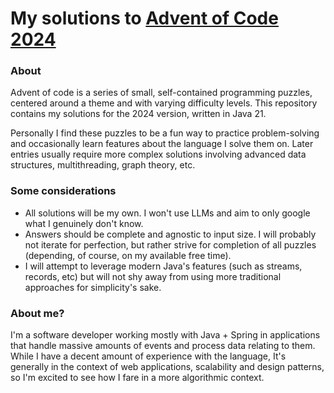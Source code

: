 # My solutions to [Advent of Code 2024](https://adventofcode.com/2024)
### About 
Advent of code is a series of small, self-contained programming puzzles, centered around a theme and with varying difficulty levels. This repository contains my solutions for the 2024 version, written in Java 21.

Personally I find these puzzles to be a fun way to practice problem-solving and occasionally learn features about the language I solve them on. Later entries usually require more complex solutions involving advanced data structures, multithreading, graph theory, etc. 

### Some considerations
* All solutions will be my own. I won't use LLMs and aim to only google what I genuinely don't know.
* Answers should be complete and agnostic to input size. I will probably not iterate for perfection, but rather strive for completion of all puzzles (depending, of course, on my available free time).
* I will attempt to leverage modern Java's features (such as streams, records, etc) but will not shy away from using more traditional approaches for simplicity's sake.

### About me?
I'm a software developer working mostly with Java + Spring in applications that handle massive amounts of events and process data relating to them. While I have a decent amount of experience with the language, It's generally in the context of web applications, scalability and design patterns, so I'm excited to see how I fare in a more algorithmic context. 